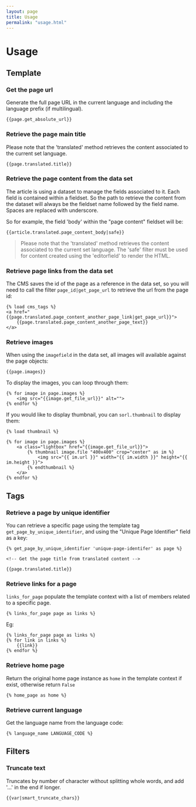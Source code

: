 ```yaml
---
layout: page
title: Usage
permalink: "usage.html"
---
```


Usage
=====

## Template 


### Get the page url

Generate the full page URL in the current language and including the language prefix (if multilingual).

	{{page.get_absolute_url}}


### Retrieve the page main title

Please note that the 'translated' method retrieves the content associated to the current set language.

	{{page.translated.title}}


### Retrieve the page content from the data set

The article is using a dataset to manage the fields associated to it. Each field is contained within a fieldset. So the path to retrieve the content from the dataset will always be the fieldset name followed by the field name. Spaces are replaced with underscore.

So for example, the field 'body' within the "page content" fieldset will be:

	{{article.translated.page_content_body|safe}}

> Please note that the 'translated' method retrieves the content associated to the current set language. The 'safe' filter must be used for content created using the 'editorfield' to render the HTML.

### Retrieve page links from the data set

The CMS saves the id of the page as a reference in the data set, so you will need to call the filter `page_id|get_page_url` to retrieve the url from the page id:


	{% load cms_tags %}
	<a href="{{page.translated.page_content_another_page_link|get_page_url}}">
		{{page.translated.page_content_another_page_text}}
	</a>

### Retrieve images

When using the `imagefield` in the data set, all images will available against the page objects:
	
	{{page.images}}

To display the images, you can loop through them:

	{% for image in page.images %}
		<img src="{{image.get_file_url}}" alt="">
	{% endfor %}

If you would like to display thumbnail, you can `sorl.thumbnail` to display them:
	
	{% load thumbnail %}

	{% for image in page.images %}
		<a class="lightbox" href="{{image.get_file_url}}">	
			{% thumbnail image.file "400x400" crop="center" as im %}
			    <img src="{{ im.url }}" width="{{ im.width }}" height="{{ im.height }}">
			{% endthumbnail %}
		</a>
	{% endfor %}

## Tags

### Retrieve a page by unique identifier

You can retrieve a specific page using the template tag `get_page_by_unique_identifier`, and using the "Unique Page Identifier" field as a key:

	{% get_page_by_unique_identifier 'unique-page-identifer' as page %}

	<!-- Get the page title from translated content -->

	{{page.translated.title}}


### Retrieve links for a page

`links_for_page` populate the template context with a list of members related to a specific page.

	{% links_for_page page as links %}
	
Eg:

	{% links_for_page page as links %}
	{% for link in links %}
		{{link}}
	{% endfor %}

### Retrieve home page

Return the original home page instance as `home` in the template context if exist, otherwise return `False`

	{% home_page as home %}

### Retrieve current language

Get the language name from the language code:

	{% language_name LANGUAGE_CODE %}


## Filters

### Truncate text

Truncates by number of character without splitting whole words, and add '...' in the end if longer. 

	{{var|smart_truncate_chars}}